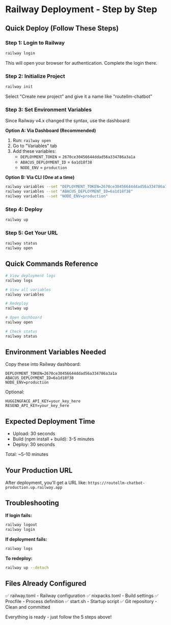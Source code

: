 # Railway Deployment - Step by Step

## Quick Deploy (Follow These Steps)

### Step 1: Login to Railway
```bash
railway login
```
This will open your browser for authentication. Complete the login there.

### Step 2: Initialize Project
```bash
railway init
```
Select "Create new project" and give it a name like "routellm-chatbot"

### Step 3: Set Environment Variables

Since Railway v4.x changed the syntax, use the dashboard:

**Option A: Via Dashboard (Recommended)**
1. Run: `railway open`
2. Go to "Variables" tab
3. Add these variables:
   - `DEPLOYMENT_TOKEN` = `2670ce30456644ddad56a334786a3a1a`
   - `ABACUS_DEPLOYMENT_ID` = `6a1d18f38`
   - `NODE_ENV` = `production`

**Option B: Via CLI (One at a time)**
```bash
railway variables --set "DEPLOYMENT_TOKEN=2670ce30456644ddad56a334786a3a1a"
railway variables --set "ABACUS_DEPLOYMENT_ID=6a1d18f38"
railway variables --set "NODE_ENV=production"
```

### Step 4: Deploy
```bash
railway up
```

### Step 5: Get Your URL
```bash
railway status
railway open
```

## Quick Commands Reference

```bash
# View deployment logs
railway logs

# View all variables
railway variables

# Redeploy
railway up

# Open dashboard
railway open

# Check status
railway status
```

## Environment Variables Needed

Copy these into Railway dashboard:

```
DEPLOYMENT_TOKEN=2670ce30456644ddad56a334786a3a1a
ABACUS_DEPLOYMENT_ID=6a1d18f38
NODE_ENV=production
```

Optional:
```
HUGGINGFACE_API_KEY=your_key_here
RESEND_API_KEY=your_key_here
```

## Expected Deployment Time

- Upload: 30 seconds
- Build (npm install + build): 3-5 minutes
- Deploy: 30 seconds

Total: ~5-10 minutes

## Your Production URL

After deployment, you'll get a URL like:
`https://routellm-chatbot-production.up.railway.app`

## Troubleshooting

**If login fails:**
```bash
railway logout
railway login
```

**If deployment fails:**
```bash
railway logs
```

**To redeploy:**
```bash
railway up --detach
```

## Files Already Configured

✅ railway.toml - Railway configuration
✅ nixpacks.toml - Build settings
✅ Procfile - Process definition
✅ start.sh - Startup script
✅ Git repository - Clean and committed

Everything is ready - just follow the 5 steps above!

